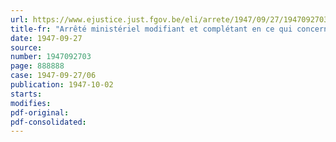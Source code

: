 ```yaml
---
url: https://www.ejustice.just.fgov.be/eli/arrete/1947/09/27/1947092703/justel
title-fr: "Arrêté ministériel modifiant et complétant en ce qui concerne le saumon au naturel l'arrêté ministériel du 29 juillet 1947, modifiant les prix des produits alimentaires subsidiés (abrogé par AM 08-07-1949, art. 3)"
date: 1947-09-27
source:
number: 1947092703
page: 888888
case: 1947-09-27/06
publication: 1947-10-02
starts:
modifies:
pdf-original:
pdf-consolidated:
---
```


